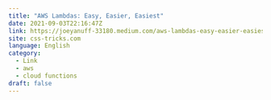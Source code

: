 ```yaml
---
title: "AWS Lambdas: Easy, Easier, Easiest"
date: 2021-09-03T22:16:47Z
link: https://joeyanuff-33180.medium.com/aws-lambdas-easy-easier-easiest-823e71c02bd9?utm_medium=RSS&utm_source=news.12bit.vn
site: css-tricks.com
language: English
category:
  - Link
  - aws
  - cloud functions
draft: false
---
```

